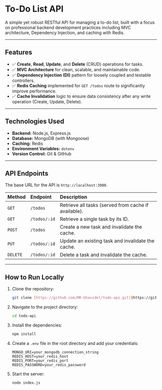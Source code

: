 # To-Do List API

A simple yet robust RESTful API for managing a to-do list, built with a focus on professional backend development practices including MVC architecture, Dependency Injection, and caching with Redis.

---

## Features

- ✅ **Create**, **Read**, **Update**, and **Delete** (CRUD) operations for tasks.
- ✅ **MVC Architecture** for clean, scalable, and maintainable code.
- ✅ **Dependency Injection (DI)** pattern for loosely coupled and testable controllers.
- ✅ **Redis Caching** implemented for `GET /todos` route to significantly improve performance.
- ✅ **Cache Invalidation** logic to ensure data consistency after any write operation (Create, Update, Delete).

---

## Technologies Used

- **Backend:** Node.js, Express.js
- **Database:** MongoDB (with Mongoose)
- **Caching:** Redis
- **Environment Variables:** `dotenv`
- **Version Control:** Git & GitHub

---

## API Endpoints

The base URL for the API is `http://localhost:3000`.

| Method | Endpoint | Description |
| :--- | :--- | :--- |
| `GET` | `/todos` | Retrieve all tasks (served from cache if available). |
| `GET` | `/todos/:id` | Retrieve a single task by its ID. |
| `POST` | `/todos` | Create a new task and invalidate the cache. |
| `PUT` | `/todos/:id` | Update an existing task and invalidate the cache. |
| `DELETE`| `/todos/:id` | Delete a task and invalidate the cache. |

---

## How to Run Locally

1.  Clone the repository:
    ```bash
    git clone [https://github.com/MR-Ghavidel/todo-api.git](https://github.com/MR-Ghavidel/todo-api.git)
    ```
2.  Navigate to the project directory:
    ```bash
    cd todo-api
    ```
3.  Install the dependencies:
    ```bash
    npm install
    ```
4.  Create a `.env` file in the root directory and add your credentials:
    ```
    MONGO_URI=your_mongodb_connection_string
    REDIS_HOST=your_redis_host
    REDIS_PORT=your_redis_port
    REDIS_PASSWORD=your_redis_password
    ```
5.  Start the server:
    ```bash
    node index.js
    ```